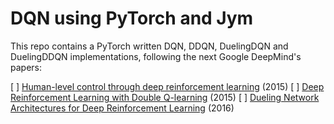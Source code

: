 # DQN using PyTorch and Jym

This repo contains a PyTorch written DQN, DDQN, DuelingDQN and DuelingDDQN implementations, following the next Google DeepMind's papers:

[ ] [Human-level control through deep reinforcement learning](https://www.nature.com/articles/nature14236) (2015)
[ ] [Deep Reinforcement Learning with Double Q-learning](https://arxiv.org/abs/1509.06461) (2015)
[ ] [Dueling Network Architectures for Deep Reinforcement Learning](https://arxiv.org/abs/1511.06581) (2016)



 
